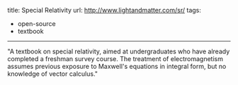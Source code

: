 title: Special Relativity
url: http://www.lightandmatter.com/sr/
tags:
  - open-source
  - textbook
---
"A textbook on special relativity, aimed at undergraduates who have already completed a freshman survey course. The treatment of electromagnetism assumes previous exposure to Maxwell's equations in integral form, but no knowledge of vector calculus."
